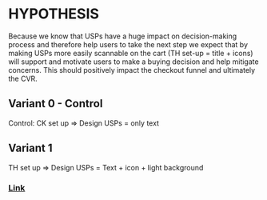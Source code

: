 # HYPOTHESIS
Because we know that USPs have a huge impact on decision-making process and therefore help users to take the next step we expect that by making USPs more easily scannable on the cart (TH set-up = title + icons) will support and motivate users to make a buying decision and help mitigate concerns. This should positively impact the checkout funnel and ultimately the CVR.

## Variant 0 - Control
Control: CK set up => Design USPs = only text

## Variant 1 
TH set up => Design USPs = Text + icon + light background

### [Link](https://app.asana.com/0/1189282136400003/1203045029007337/f)
